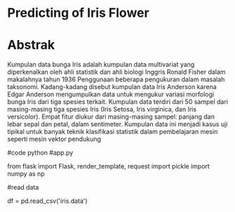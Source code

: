 # Predicting of Iris Flower
# Abstrak
Kumpulan data bunga Iris adalah kumpulan data multivariat yang diperkenalkan oleh ahli statistik dan ahli biologi Inggris Ronald Fisher dalam makalahnya tahun 1936 Penggunaan beberapa pengukuran dalam masalah taksonomi. Kadang-kadang disebut kumpulan data Iris Anderson karena Edgar Anderson mengumpulkan data untuk mengukur variasi morfologi bunga Iris dari tiga spesies terkait. Kumpulan data terdiri dari 50 sampel dari masing-masing tiga spesies Iris (Iris Setosa, Iris virginica, dan Iris versicolor). Empat fitur diukur dari masing-masing sampel: panjang dan lebar sepal dan petal, dalam sentimeter. Kumpulan data ini menjadi kasus uji tipikal untuk banyak teknik klasifikasi statistik dalam pembelajaran mesin seperti mesin vektor pendukung

#code python
#app.py

  from flask import Flask, render_template, request
  import pickle
  import numpy as np

#read data

  df = pd.read_csv('iris.data')

